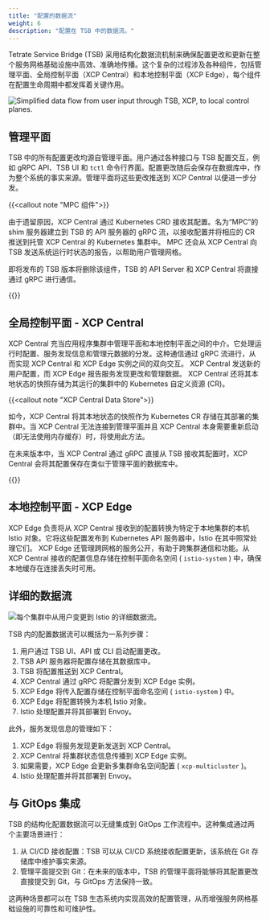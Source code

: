 ```yaml
---
title: "配置的数据流"
weight: 6
description: "配置在 TSB 中的数据流。"
---
```


Tetrate Service Bridge (TSB) 采用结构化数据流机制来确保配置更改和更新在整个服务网格基础设施中高效、准确地传播。这个复杂的过程涉及各种组件，包括管理平面、全局控制平面（XCP Central）和本地控制平面（XCP Edge），每个组件在配置生命周期中都发挥着关键作用。

![Simplified data flow from user input through TSB, XCP, to local control planes.](../../assets/concepts/tsb-data-flow.svg)

## 管理平面

TSB 中的所有配置更改均源自管理平面。用户通过各种接口与 TSB 配置交互，例如 gRPC API、TSB UI 和 `tctl` 命令行界面。配置更改随后会保存在数据库中，作为整个系统的事实来源。管理平面将这些更改推送到 XCP Central 以便进一步分发。

{{<callout note "MPC 组件">}}

由于遗留原因，XCP Central 通过 Kubernetes CRD 接收其配置。名为“MPC”的 shim 服务器建立到 TSB 的 API 服务器的 gRPC 流，以接收配置并将相应的 CR 推送到托管 XCP Central 的 Kubernetes 集群中。 MPC 还会从 XCP Central 向 TSB 发送系统运行时状态的报告，以帮助用户管理网格。

即将发布的 TSB 版本将删除该组件，TSB 的 API Server 和 XCP Central 将直接通过 gRPC 进行通信。

{{</callout>}}

## 全局控制平面 - XCP Central

XCP Central 充当应用程序集群中管理平面和本地控制平面之间的中介。它处理运行时配置、服务发现信息和管理元数据的分发。这种通信通过 gRPC 流进行，从而实现 XCP Central 和 XCP Edge 实例之间的双向交互。 XCP Central 发送新的用户配置，而 XCP Edge 报告服务发现更改和管理数据。 XCP Central 还将其本地状态的快照存储为其运行的集群中的 Kubernetes 自定义资源 (CR)。

{{<callout note "XCP Central Data Store">}}

如今，XCP Central 将其本地状态的快照作为 Kubernetes CR 存储在其部署的集群中。当 XCP Central 无法连接到管理平面并且 XCP Central 本身需要重新启动（即无法使用内存缓存）时，将使用此方法。

在未来版本中，当 XCP Central 通过 gRPC 直接从 TSB 接收其配置时，XCP Central 会将其配置保存在类似于管理平面的数据库中。

{{</callout>}}

## 本地控制平面 - XCP Edge

XCP Edge 负责将从 XCP Central 接收到的配置转换为特定于本地集群的本机 Istio 对象。它将这些配置发布到 Kubernetes API 服务器中，Istio 在其中照常处理它们。 XCP Edge 还管理跨网格的服务公开，有助于跨集群通信和功能。从 XCP Central 接收的配置信息存储在控制平面命名空间 ( `istio-system` ) 中，确保本地缓存在连接丢失时可用。

##  详细的数据流

![每个集群中从用户变更到 Istio 的详细数据流。](../../assets/concepts/configuration-dataflow.svg)

TSB 内的配置数据流可以概括为一系列步骤：

1. 用户通过 TSB UI、API 或 CLI 启动配置更改。
2. TSB API 服务器将配置存储在其数据库中。
3. TSB 将配置推送到 XCP Central。
4. XCP Central 通过 gRPC 将配置分发到 XCP Edge 实例。
5. XCP Edge 将传入配置存储在控制平面命名空间 ( `istio-system` ) 中。
6. XCP Edge 将配置转换为本机 Istio 对象。
7. Istio 处理配置并将其部署到 Envoy。

此外，服务发现信息的管理如下：

1. XCP Edge 将服务发现更新发送到 XCP Central。
2. XCP Central 将集群状态信息传播到 XCP Edge 实例。
3. 如果需要，XCP Edge 会更新多集群命名空间配置 ( `xcp-multicluster` )。
4. Istio 处理配置并将其部署到 Envoy。

##  与 GitOps 集成

TSB 的结构化配置数据流可以无缝集成到 GitOps 工作流程中。这种集成通过两个主要场景进行：

1. 从 CI/CD 接收配置：TSB 可以从 CI/CD 系统接收配置更新，该系统在 Git 存储库中维护事实来源。
2. 管理平面提交到 Git：在未来的版本中，TSB 的管理平面将能够将其配置更改直接提交到 Git，与 GitOps 方法保持一致。

这两种场景都可以在 TSB 生态系统内实现高效的配置管理，从而增强服务网格基础设施的可靠性和可维护性。